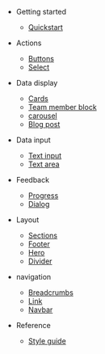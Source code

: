 
* Getting started

    * [Quickstart](/)


* Actions

    * [Buttons](/components/actions/buttons.md)
    * [Select](/components/actions/dropdown.md)
    <!-- * [Modal](/components/actions/modal.md) -->

* Data display

    * [Cards](/Data-display/cards.md)
    * [Team member block](/Data-display/team-member.md)
    * [carousel](/Data-display/carousel.md)
    * [Blog post](/Data-display/blog-block.md)

* Data input

    * [Text input](/Data-input/input.md)
    * [Text area](/components/actions/textarea.md)

* Feedback
    * [Progress](/feedback/progress.md)
    * [Dialog](/feedback/dialog.md)
* Layout
    * [Sections](/layouts/sections.md)
    * [Footer](/layouts/footer.md)
    * [Hero](/layouts/hero.md)
    * [Divider](/layouts/divider.md)

* navigation
    * [Breadcrumbs](/Data-display/breadcrumbs.md)
    * [Link](/components/actions/link.md)
    * [Navbar](/layouts/navbar.md)

* Reference

    * [Style guide](/reference/style-guide.md)
